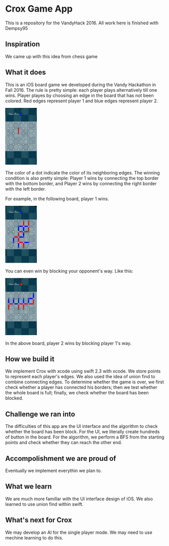 # Crox Game App

This is a repository for the VandyHack 2016.
All work here is finished with Dempsy95

## Inspiration

We came up with this idea from chess game



## What it does
This is an iOS board game we developed during the Vandy Hackathon in Fall 2016. The rule is pretty simple: each player plays alternatively till one wins. Player playes by choosing an edge in the board that has not been colored. Red edges represent player 1 and blue edges represent player 2.

<img src="./Chess/Chess/Assets.xcassets/tutorial1.imageset/tutorial1.png" width="100">

The color of a dot indicate the color of its neighboring edges. The winning condition is also pretty simple: Player 1 wins by connecting the top border with the bottom border, and Player 2 wins by connecting the right border with the left border.

For example, in the following board, player 1 wins.

<img src="./Chess/Chess/Assets.xcassets/tutorial2.imageset/tutorial2.png" width="100">


You can even win by blocking your opponent's way. Like this: 

<img src="./Chess/Chess/Assets.xcassets/tutorial3.imageset/tutorial3.png" width="100">

In the above board, player 2 wins by blocking player 1's way. 


## How we build it

We implement Crox with xcode using swift 2.3 with xcode. We store points to represent each player's edges. We also used the idea of union find to combine connecting edges. To determine whether the game is over, we first check whether a player has connected his borders; then we test whether the whole board is full; finally, we check whether the board has been blocked. 


## Challenge we ran into

The difficulties of this app are the UI interface and the algorithm to check whether the board has been block. For the UI, we literally create hundreds of button in the board. For the algorithm, we perform a BFS from the starting points and check whether they can reach the other end. 


## Accompolishment we are proud of

Eventually we implement everythin we plan to. 

## What we learn

We are much more famillar with the UI interface design of iOS. We also learned to use union find within swift.


## What's next for Crox

We may develop an AI for the single player mode. We may need to use mechine learning to do this.


















